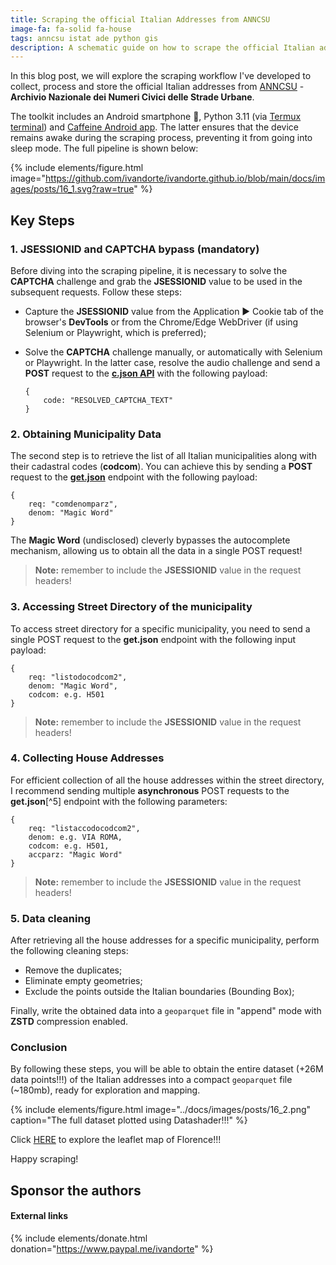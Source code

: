 ```yaml
---
title: Scraping the official Italian Addresses from ANNCSU
image-fa: fa-solid fa-house
tags: anncsu istat ade python gis
description: A schematic guide on how to scrape the official Italian addresses from ANNCSU - Archivio Nazionale dei Numeri Civici delle Strade Urbane.
---
```


In this blog post, we will explore the scraping workflow I've developed to collect, process and store the official Italian addresses from [ANNCSU](https://www.anncsu.gov.it) - **Archivio Nazionale dei Numeri Civici delle Strade Urbane**. 

The toolkit includes an Android smartphone :iphone:, Python 3.11 (via [Termux terminal](https://f-droid.org/en/packages/com.termux/)) and [Caffeine Android app](https://play.google.com/store/apps/details?id=it.simonesestito.ntiles&hl=it). The latter ensures that the device remains awake during the scraping process, preventing it from going into sleep mode. The full pipeline is shown below:

{% include elements/figure.html image="https://github.com/ivandorte/ivandorte.github.io/blob/main/docs/images/posts/16_1.svg?raw=true" %}

## Key Steps

### 1. JSESSIONID and CAPTCHA bypass (mandatory)

Before diving into the scraping pipeline, it is necessary to solve the **CAPTCHA** challenge and grab the **JSESSIONID** value to be used in the subsequent requests. Follow these steps:
- Capture the **JSESSIONID** value from the Application ► Cookie tab of the browser's **DevTools** or from the Chrome/Edge WebDriver (if using Selenium or Playwright, which is preferred);
- Solve the **CAPTCHA** challenge manually, or automatically with Selenium or Playwright. In the latter case, resolve the audio challenge and send a **POST** request to the [**c.json API**](https://www.anncsu.gov.it/system/modules/it.gov.sogei.rest/elements/c.json) with the following payload:

    ```
    {
        code: "RESOLVED_CAPTCHA_TEXT"
    }
    ```

### 2. Obtaining Municipality Data

The second step is to retrieve the list of all Italian municipalities along with their cadastral codes (**codcom**). You can achieve this by sending a **POST** request to the [**get.json**](https://www.anncsu.gov.it/system/modules/it.gov.sogei.rest/elements/get.json) endpoint with the following payload:

```
{
    req: "comdenomparz",
    denom: "Magic Word"
}
```

The **Magic Word** (undisclosed) cleverly bypasses the autocomplete mechanism, allowing us to obtain all the data in a single POST request!

> **Note:** remember to include the **JSESSIONID** value in the request headers!

### 3. Accessing Street Directory of the municipality

To access street directory for a specific municipality, you need to send a single POST request to the **get.json** endpoint with the following input payload:

```
{
    req: "listodocodcom2",
    denom: "Magic Word",
    codcom: e.g. H501
}
```

> **Note:** remember to include the **JSESSIONID** value in the request headers!

### 4. Collecting House Addresses

For efficient collection of all the house addresses within the street directory, I recommend sending multiple **asynchronous** POST requests to the **get.json**[^5] endpoint with the following parameters:

```
{
    req: "listaccodocodcom2",
    denom: e.g. VIA ROMA,
    codcom: e.g. H501,
    accparz: "Magic Word"
}
```

> **Note:** remember to include the **JSESSIONID** value in the request headers!

### 5. Data cleaning

After retrieving all the house addresses for a specific municipality, perform the following cleaning steps:
- Remove the duplicates;
- Eliminate empty geometries;
- Exclude the points outside the Italian boundaries (Bounding Box);

Finally, write the obtained data into a `geoparquet` file in "append" mode with **ZSTD** compression enabled.

### Conclusion

By following these steps, you will be able to obtain the entire dataset (+26M data points!!!) of the Italian addresses into a compact `geoparquet` file (~180mb), ready for exploration and mapping.

{% include elements/figure.html image="../docs/images/posts/16_2.png" caption="The full dataset plotted using Datashader!!!" %}

Click [HERE](https://anncsu-civici-firenze.netlify.app) to explore the leaflet map of Florence!!!

Happy scraping!


## Sponsor the authors

#### External links

{% include elements/donate.html donation="https://www.paypal.me/ivandorte" %}